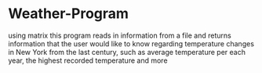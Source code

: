 # Weather-Program
using matrix this program reads in information from a file and returns information that the user would like to know regarding
temperature changes in New York from the last century, such as average temperature per each year, the highest recorded temperature 
and more
